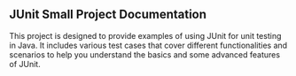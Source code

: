## JUnit Small Project Documentation
This project is designed to provide examples of using JUnit for unit testing in Java. It includes various test cases that cover different functionalities and scenarios to help you understand the basics and some advanced features of JUnit.
